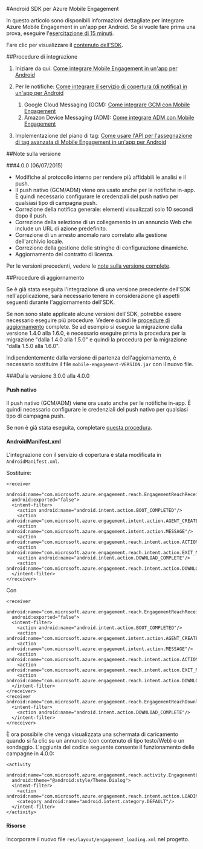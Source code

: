 <properties 
	pageTitle="Integrazione di Android SDK per Azure Mobile Engagement" 
	description="Ultimi aggiornamenti e procedure relativi ad Android SDK per Azure Mobile Engagement"
	services="mobile-engagement" 
	documentationCenter="mobile" 
	authors="kpiteira" 
	manager="dwrede" 
	editor="" />

<tags 
	ms.service="mobile-engagement" 
	ms.workload="mobile" 
	ms.tgt_pltfrm="mobile-android" 
	ms.devlang="Java" 
	ms.topic="article" 
	ms.date="05/04/2015" 
	ms.author="kapiteir" />


#Android SDK per Azure Mobile Engagement

In questo articolo sono disponibili informazioni dettagliate per integrare Azure Mobile Engagement in un'app per Android. Se si vuole fare prima una prova, eseguire l'[esercitazione di 15 minuti](mobile-engagement-android-get-started.md).

Fare clic per visualizzare il [contenuto dell'SDK](mobile-engagement-android-sdk-content.md).

##Procedure di integrazione
1. Iniziare da qui: [Come integrare Mobile Engagement in un'app per Android](mobile-engagement-android-integrate-engagement.md)

2. Per le notifiche: [Come integrare il servizio di copertura (di notifica) in un'app per Android](mobile-engagement-android-integrate-engagement-reach.md)
	1. Google Cloud Messaging (GCM): [Come integrare GCM con Mobile Engagement](mobile-engagement-android-gcm-integrate.md)
	2. Amazon Device Messaging (ADM): [Come integrare ADM con Mobile Engagement](mobile-engagement-android-adm-integrate.md)

3. Implementazione del piano di tag: [Come usare l'API per l'assegnazione di tag avanzata di Mobile Engagement in un'app per Android](mobile-engagement-android-use-engagement-api.md)


##Note sulla versione

###4.0.0 (06/07/2015)

-   Modifiche al protocollo interno per rendere più affidabili le analisi e il push.
-   Il push nativo (GCM/ADM) viene ora usato anche per le notifiche in-app. È quindi necessario configurare le credenziali del push nativo per qualsiasi tipo di campagna push.
-   Correzione della notifica generale: elementi visualizzati solo 10 secondi dopo il push.
-   Correzione della selezione di un collegamento in un annuncio Web che include un URL di azione predefinito.
-   Correzione di un arresto anomalo raro correlato alla gestione dell'archivio locale.
-   Correzione della gestione delle stringhe di configurazione dinamiche.
-   Aggiornamento del contratto di licenza.

Per le versioni precedenti, vedere le [note sulla versione complete](mobile-engagement-android-release-notes.md).

##Procedure di aggiornamento

Se è già stata eseguita l'integrazione di una versione precedente dell'SDK nell'applicazione, sarà necessario tenere in considerazione gli aspetti seguenti durante l'aggiornamento dell'SDK.

Se non sono state applicate alcune versioni dell'SDK, potrebbe essere necessario eseguire più procedure. Vedere quindi le [procedure di aggiornamento](mobile-engagement-android-upgrade-procedure.md) complete. Se ad esempio si esegue la migrazione dalla versione 1.4.0 alla 1.6.0, è necessario eseguire prima la procedura per la migrazione "dalla 1.4.0 alla 1.5.0" e quindi la procedura per la migrazione "dalla 1.5.0 alla 1.6.0".

Indipendentemente dalla versione di partenza dell'aggiornamento, è necessario sostituire il file `mobile-engagement-VERSION.jar` con il nuovo file.

###Dalla versione 3.0.0 alla 4.0.0

#### Push nativo

Il push nativo (GCM/ADM) viene ora usato anche per le notifiche in-app. È quindi necessario configurare le credenziali del push nativo per qualsiasi tipo di campagna push.

Se non è già stata eseguita, completare [questa procedura](mobile-engagement-android-integrate-engagement-reach.md#native-push).

#### AndroidManifest.xml

L'integrazione con il servizio di copertura è stata modificata in ``AndroidManifest.xml``.

Sostituire:

    <receiver
      android:name="com.microsoft.azure.engagement.reach.EngagementReachReceiver"
      android:exported="false">
      <intent-filter>
        <action android:name="android.intent.action.BOOT_COMPLETED"/>
        <action android:name="com.microsoft.azure.engagement.intent.action.AGENT_CREATED"/>
        <action android:name="com.microsoft.azure.engagement.intent.action.MESSAGE"/>
        <action android:name="com.microsoft.azure.engagement.reach.intent.action.ACTION_NOTIFICATION"/>
        <action android:name="com.microsoft.azure.engagement.reach.intent.action.EXIT_NOTIFICATION"/>
        <action android:name="android.intent.action.DOWNLOAD_COMPLETE"/>
        <action android:name="com.microsoft.azure.engagement.reach.intent.action.DOWNLOAD_TIMEOUT"/>
      </intent-filter>
    </receiver>

Con

    <receiver
      android:name="com.microsoft.azure.engagement.reach.EngagementReachReceiver"
      android:exported="false">
      <intent-filter>
        <action android:name="android.intent.action.BOOT_COMPLETED"/>
        <action android:name="com.microsoft.azure.engagement.intent.action.AGENT_CREATED"/>
        <action android:name="com.microsoft.azure.engagement.intent.action.MESSAGE"/>
        <action android:name="com.microsoft.azure.engagement.reach.intent.action.ACTION_NOTIFICATION"/>
        <action android:name="com.microsoft.azure.engagement.reach.intent.action.EXIT_NOTIFICATION"/>
        <action android:name="com.microsoft.azure.engagement.reach.intent.action.DOWNLOAD_TIMEOUT"/>
      </intent-filter>
    </receiver>
    <receiver android:name="com.microsoft.azure.engagement.reach.EngagementReachDownloadReceiver">
      <intent-filter>
        <action android:name="android.intent.action.DOWNLOAD_COMPLETE"/>
      </intent-filter>
    </receiver>

È ora possibile che venga visualizzata una schermata di caricamento quando si fa clic su un annuncio (con contenuto di tipo testo/Web) o un sondaggio. L'aggiunta del codice seguente consente il funzionamento delle campagne in 4.0.0:

    <activity
      android:name="com.microsoft.azure.engagement.reach.activity.EngagementLoadingActivity"
      android:theme="@android:style/Theme.Dialog">
      <intent-filter>
        <action android:name="com.microsoft.azure.engagement.reach.intent.action.LOADING"/>
        <category android:name="android.intent.category.DEFAULT"/>
      </intent-filter>
    </activity>

#### Risorse

Incorporare il nuovo file `res/layout/engagement_loading.xml` nel progetto.

<!---HONumber=July15_HO2-->